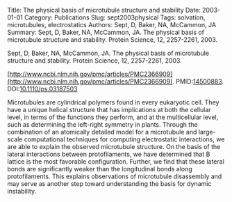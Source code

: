 Title: The physical basis of microtubule structure and stability
Date: 2003-01-01
Category: Publications
Slug: sept2003physical
Tags: solvation, microtubules, electrostatics
Authors: Sept, D, Baker, NA, McCammon, JA
Summary: Sept, D, Baker, NA, McCammon, JA. The physical basis of microtubule structure and stability. Protein Science, 12, 2257-2261, 2003. 

Sept, D, Baker, NA, McCammon, JA. The physical basis of microtubule structure and stability. Protein Science, 12, 2257-2261, 2003. 

[http://www.ncbi.nlm.nih.gov/pmc/articles/PMC2366909](http://www.ncbi.nlm.nih.gov/pmc/articles/PMC2366909). PMID:[14500883](http://www.ncbi.nlm.nih.gov/pubmed/14500883). DOI:[10.1110/ps.03187503](http://dx.doi.org/10.1110/ps.03187503)

Microtubules are cylindrical polymers found in every eukaryotic cell. They have a unique helical structure that has implications at both the cellular level, in terms of the functions they perform, and at the multicellular level, such as determining the left-right symmetry in plants. Through the combination of an atomically detailed model for a microtubule and large-scale computational techniques for computing electrostatic interactions, we are able to explain the observed microtubule structure. On the basis of the lateral interactions between protofilaments, we have determined that B lattice is the most favorable configuration. Further, we find that these lateral bonds are significantly weaker than the longitudinal bonds along protofilaments. This explains observations of microtubule disassembly and may serve as another step toward understanding the basis for dynamic instability.
